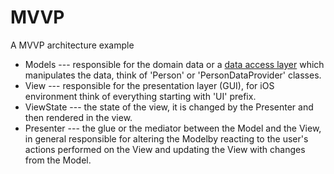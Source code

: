 # MVVP
A MVVP architecture example 


-   Models --- responsible for the domain data or a [data access layer](https://en.wikipedia.org/wiki/Data_access_layer) which manipulates the data, think of 'Person' or 'PersonDataProvider' classes.
-   View --- responsible for the presentation layer (GUI), for iOS environment think of everything starting with 'UI' prefix.
-   ViewState --- the state of the view, it is changed by the Presenter and then rendered in the view.
-   Presenter --- the glue or the mediator between the Model and the View, in general responsible for altering the Modelby reacting to the user's actions performed on the View and updating the View with changes from the Model.

